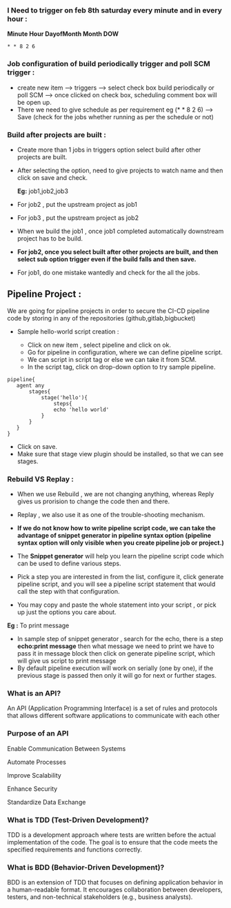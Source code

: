 ### I Need to trigger on feb 8th saturday every minute and in every hour :
 
**Minute Hour DayofMonth Month DOW**
   
    * * 8 2 6
 
### Job configuration of build periodically trigger and poll SCM trigger :
 
* create new item --> triggers --> select check box build periodically or poll SCM --> once clicked on check box, scheduling comment box will be open up.
* There we need to give schedule as per requirement eg (* * 8 2 6) --> Save (check for the jobs whether running as per the schedule or not)
 
### Build after projects are built :
 
* Create more than 1 jobs in triggers option select build after other projects are built.
* After selecting the option, need to give projects to watch name and then click on save and check.
 
  **Eg:** job1,job2,job3
 
* For job2 , put the upstream project as job1
* For job3 , put the upstream project as job2
* When we build the job1 , once job1 completed automatically downstream project has to be build.
 
* **For job2, once you select built after other projects are built, and then select sub option trigger even if the build falls and then save.**
* For job1, do one mistake wantedly and check for the all the jobs.
 
## Pipeline Project :
  We are going for pipeline projects in order to secure the CI-CD pipeline code by storing in any of the repositories (github,gitlab,bigbucket)
 
* Sample hello-world script creation :
   
   * Click on new item , select pipeline and click on ok.
   * Go for pipeline in configuration, where we can define pipeline script.
   * We can script in script tag or else we can take it from SCM.
   * In the script tag, click on drop-down option to try sample pipeline.
 
 ```
pipeline{
    agent any
        stages{
            stage('hello'){
                steps{
                echo 'hello world'
            }
        }
    }
}
```
 
  * Click on save.
  * Make sure that stage view plugin should be installed, so that we can see stages.
 
### Rebuild VS Replay :
 
* When we use Rebuild , we are not changing anything, whereas Reply gives us prorision to change the code then and there.
* Replay , we also use it as one of the trouble-shooting mechanism.
 
* **If we do not know how to write pipeline script code, we can take the advantage of snippet generator in pipeline syntax option (pipeline syntax option will only visible when you create pipeline job or project.)**
* The **Snippet generator** will help you learn the pipeline script code which can be used to define various steps.
* Pick a step you are interested in from the list, configure it, click generate pipeline script, and you will see a pipeline script statement that would call the step with that configuration.
* You may copy and paste the whole statement into your script , or pick up just the options you care about.
 
**Eg :** To print message
 
* In sample step of snippet generator , search for the echo, there is a step **echo:print message** then what message we need to print we have to pass it in message block then click on generate pipeline script, which will give us script to print message
* By default pipeline execution will work on serially (one by one), if the previous stage is passed then only it will go for next or further stages.
 
### What is an API?
An API (Application Programming Interface) is a set of rules and protocols that allows different software applications to communicate with each other

### Purpose of an API
Enable Communication Between Systems

Automate Processes

Improve Scalability

Enhance Security

Standardize Data Exchange

### What is TDD (Test-Driven Development)?

TDD is a development approach where tests are written before the actual implementation of the code. The goal is to ensure that the code meets the specified requirements and functions correctly.

### What is BDD (Behavior-Driven Development)?

BDD is an extension of TDD that focuses on defining application behavior in a human-readable format. It encourages collaboration between developers, testers, and non-technical stakeholders (e.g., business analysts).